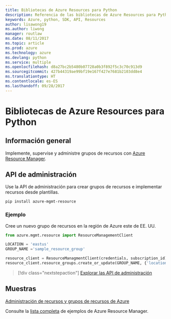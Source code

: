 ```yaml
---
title: Bibliotecas de Azure Resources para Python
description: Referencia de las bibliotecas de Azure Resources para Python
keywords: Azure, python, SDK, API, Resources
author: lisawong19
ms.author: liwong
manager: routlaw
ms.date: 08/11/2017
ms.topic: article
ms.prod: azure
ms.technology: azure
ms.devlang: python
ms.service: multiple
ms.openlocfilehash: d8a27bc2b5480b07728a0b3f892f5c3c70c913d9
ms.sourcegitcommit: 427b44319ae99bf19e167f427e7681b2103dd8e4
ms.translationtype: HT
ms.contentlocale: es-ES
ms.lasthandoff: 09/28/2017
---
```

# <a name="azure-resources-libraries-for-python"></a>Bibliotecas de Azure Resources para Python

## <a name="overview"></a>Información general 
Implemente, supervise y administre grupos de recursos con [Azure Resource Manager](https://docs.microsoft.com/en-us/azure/azure-resource-manager/resource-group-overview).

## <a name="management-api"></a>API de administración
Use la API de administración para crear grupos de recursos e implementar recursos desde plantillas.

```bash
pip install azure-mgmt-resource
```
### <a name="example"></a>Ejemplo 
Cree un nuevo grupo de recursos en la región de Azure este de EE. UU.

```python
from azure.mgmt.resource import ResourceManagementClient

LOCATION = 'eastus'
GROUP_NAME ='sample_resource_group'

resource_client = ResourceManagmentClient(credentials, subscription_id)
resource_client.resource_groups.create_or_update(GROUP_NAME, {'location': LOCATION})
```

> [!div class="nextstepaction"]
> [Explorar las API de administración](/python/api/overview/azure/azure.mgmt.resource)

## <a name="samples"></a>Muestras
[Administración de recursos y grupos de recursos de Azure](https://github.com/Azure-Samples/resource-manager-python-resources-and-groups)

Consulte la [lista completa](https://azure.microsoft.com/resources/samples/?platform=python&term=resource) de ejemplos de Azure Resource Manager.
